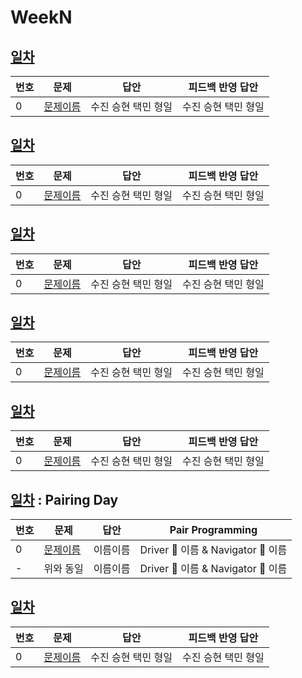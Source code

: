 # WeekN

## [일차](Day)

| 번호 | 문제                 | 답안                | 피드백 반영 답안    |
| ---- | -------------------- | ------------------- | ------------------- |
| 0    | [문제이름](문제링크) | 수진 승현 택민 형일 | 수진 승현 택민 형일 |

## [일차](Day)

| 번호 | 문제                 | 답안                | 피드백 반영 답안    |
| ---- | -------------------- | ------------------- | ------------------- |
| 0    | [문제이름](문제링크) | 수진 승현 택민 형일 | 수진 승현 택민 형일 |

## [일차](Day)

| 번호 | 문제                 | 답안                | 피드백 반영 답안    |
| ---- | -------------------- | ------------------- | ------------------- |
| 0    | [문제이름](문제링크) | 수진 승현 택민 형일 | 수진 승현 택민 형일 |

## [일차](Day)

| 번호 | 문제                 | 답안                | 피드백 반영 답안    |
| ---- | -------------------- | ------------------- | ------------------- |
| 0    | [문제이름](문제링크) | 수진 승현 택민 형일 | 수진 승현 택민 형일 |

## [일차](Day)

| 번호 | 문제                 | 답안                | 피드백 반영 답안    |
| ---- | -------------------- | ------------------- | ------------------- |
| 0    | [문제이름](문제링크) | 수진 승현 택민 형일 | 수진 승현 택민 형일 |

## [일차](Day) : Pairing Day

| 번호 | 문제                 | 답안                | Pair Programming    |
| ---- | -------------------- | ------------------- | ------------------- |
| 0    | [문제이름](문제링크) | 이름이름 | Driver 🚗 이름 & Navigator 🧭 이름 |
| -    | 위와 동일 | 이름이름 | Driver 🚗 이름 & Navigator 🧭 이름 |

## [일차](Day)

| 번호 | 문제                 | 답안                | 피드백 반영 답안    |
| ---- | -------------------- | ------------------- | ------------------- |
| 0    | [문제이름](문제링크) | 수진 승현 택민 형일 | 수진 승현 택민 형일 |